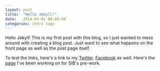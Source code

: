 ```yaml
---
layout: post
title:  "Hello Jekyll!"
date:   2014-03-01 00:49:49
categories: intro tags
---
```


Hello Jekyll! This is my first post with this blog, so I just wanted to mess around with creating a blog post. Just want to see what happens on the front page as well as the post page itself.

To test the links, here's a link to my [Twitter][bf_twitter]. [Facebook][bf_facebook] as well. Here's the [page][bf_sib_page] I've been working on for SIB's pre-work.

[bf_twitter]: http://www.twitter.com/feingersh
[bf_facebook]: http://www.facebook.com/bfeingersh
[bf_sib_page]: http://www.bfeingersh.com/index2.html